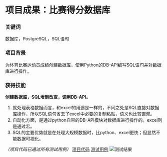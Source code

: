 # 项目成果：比赛得分数据库
### 关键词

数据库，PostgreSQL，SQL语句

### 项目背景

为体育比赛运动员成绩创建数据库，使用Python的DB-API编写SQL语句并对数据库进行操作。

### 获得技能
**创建数据库，SQL增删改查，调用DB-API。**
1. 就处理表格数据而言，和excel的用途是一样的，不同之处是SQL直接对数据库操作，所以SQL语句省去了excel中必要的复制粘贴，语义也比较直观。
2. 自动化方面，是通过python自带的DB-API模块对数据库进行操作的。excel则是通过宏。
3. SQL的主要优势就是在处理大规模数据时，比python、excel更快；但显然不能数据可视化。

*（项目代码已通过所有测试用例）*
[项目代码]()
[测试用例]()
![测试结果]()

